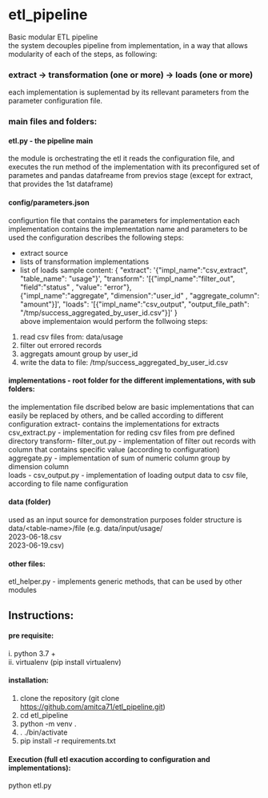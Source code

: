 # etl_pipeline
Basic modular ETL pipeline   
the system decouples pipeline from implementation, in a way that allows modularity of each of the steps, as following:  

### extract -> transformation (one or more) -> loads (one or more)
each implementation is suplementad by its rellevant parameters from the parameter configuration file.
### main files and folders:
#### etl.py - the pipeline main
  the module is orchestrating the etl
  it reads the configuration file, and executes the run method of the implementation with its preconfigured set of parametes 
  and pandas datafreame from previos stage (except for extract, that provides the 1st dataframe)

#### config/parameters.json 
configurtion file that contains the parameters for implementation
each implementation contains the implementation name and parameters to be used
the configuration describes the following steps:
-  extract source
-  lists of transformation implementations
-  list of loads
sample content:
 {
     "extract": '{"impl_name":"csv_extract", "table_name": "usage"}',
     "transform": '[{"impl_name":"filter_out", "field":"status" , "value": "error"},\
                    {"impl_name":"aggregate", "dimension":"user_id" , "aggregate_column": "amount"}]',
     "loads": '[{"impl_name":"csv_output", "output_file_path": "/tmp/success_aggregated_by_user_id.csv"}]' }  
above implementaion would perform the follwoing steps:
1. read csv files from: data/usage
2. filter out errored records
3. aggregats amount group by user_id
4. write the data to file: /tmp/success_aggregated_by_user_id.csv
   
#### implementations - root folder for the different implementations, with sub folders:
  the implementation file dscribed below are basic implementations that can easily be replaced 
  by others, and be called according to different configuration
  extract- contains the implementations for extracts 
        csv_extract.py - implementation for reding csv files from pre defined directory 
  transform- 
         filter_out.py - implementation of filter out records with column that contains specific value (according to configuration)
         aggregate.py - implementation of sum of numeric column group by dimension column        
  loads - 
         csv_output.py - implementation of loading output data to csv file, according to file name configuration
#### data (folder)
   used as an input source for demonstration purposes 
   folder structure is data/\<table-name\>/file (e.g. data/input/usage/      
                                                                     2023-06-18.csv  
                                                                     2023-06-19.csv)  

#### other files: 
etl_helper.py - implements generic methods, that can be used by other modules

## Instructions:
#### pre requisite:
i. python 3.7 +  
ii. virtualenv (pip install virtualenv)
#### installation:
1. clone the repository (git clone https://github.com/amitca71/etl_pipeline.git)
2. cd etl_pipeline
3. python -m venv .
4. . ./bin/activate
5. pip install -r requirements.txt
#### Execution (full etl exacution according to configuration and implementations): 
python etl.py 

